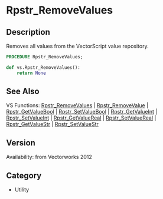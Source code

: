 # Rpstr_RemoveValues

## Description
Removes all values from the VectorScript value repository.

```pascal
PROCEDURE Rpstr_RemoveValues;
```

```python
def vs.Rpstr_RemoveValues():
    return None
```

## See Also
VS Functions:
[Rpstr_RemoveValues](Rpstr_RemoveValues.md) 
| [Rpstr_RemoveValue](Rpstr_RemoveValue.md) 
| [Rpstr_GetValueBool](Rpstr_GetValueBool.md) 
| [Rpstr_SetValueBool](Rpstr_SetValueBool.md) 
| [Rpstr_GetValueInt](Rpstr_GetValueInt.md) 
| [Rpstr_SetValueInt](Rpstr_SetValueInt.md) 
| [Rpstr_GetValueReal](Rpstr_GetValueReal.md) 
| [Rpstr_SetValueReal](Rpstr_SetValueReal.md) 
| [Rpstr_GetValueStr](Rpstr_GetValueStr.md) 
| [Rpstr_SetValueStr](Rpstr_SetValueStr.md)

## Version
Availability: from Vectorworks 2012

## Category
* Utility

